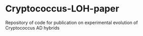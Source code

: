 # Cryptococcus-LOH-paper
Repository of code for publication on experimental evolution of Cryptococcus AD hybrids
